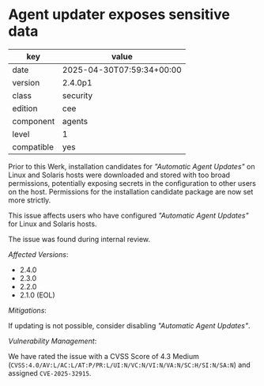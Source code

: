 [//]: # (werk v2)
# Agent updater exposes sensitive data

key        | value
---------- | ---
date       | 2025-04-30T07:59:34+00:00
version    | 2.4.0p1
class      | security
edition    | cee
component  | agents
level      | 1
compatible | yes

Prior to this Werk, installation candidates for _"Automatic Agent Updates"_ on Linux and Solaris hosts were downloaded and stored with too broad permissions, potentially exposing secrets in the configuration to other users on the host. Permissions for the installation candidate package are now set more strictly.

This issue affects users who have configured _"Automatic Agent Updates"_ for Linux and Solaris hosts.

The issue was found during internal review.

*Affected Versions*:

* 2.4.0
* 2.3.0
* 2.2.0
* 2.1.0 (EOL)

*Mitigations*:

If updating is not possible, consider disabling _"Automatic Agent Updates"_.

*Vulnerability Management*:

We have rated the issue with a CVSS Score of 4.3 Medium (`CVSS:4.0/AV:L/AC:L/AT:P/PR:L/UI:N/VC:N/VI:N/VA:N/SC:H/SI:N/SA:N`) and assigned `CVE-2025-32915`.
